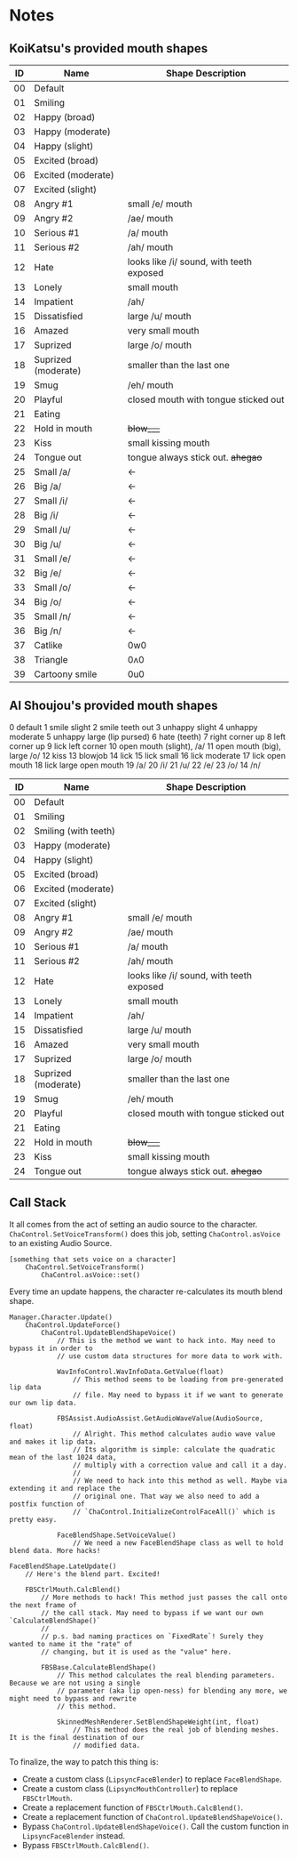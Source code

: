 ﻿
# Notes

## KoiKatsu's provided mouth shapes

| ID |  Name                | Shape Description            |
|----| -------------------- | ---------------------------- |
| 00 | Default              |                             |
| 01 | Smiling              |
| 02 | Happy (broad)        |
| 03 | Happy (moderate)     |
| 04 | Happy (slight)       |
| 05 | Excited (broad)      |
| 06 | Excited (moderate)   |
| 07 | Excited (slight)     |
| 08 | Angry #1             | small /e/ mouth
| 09 | Angry #2             | /ae/ mouth
| 10 | Serious #1           | /a/ mouth
| 11 | Serious #2           | /ah/ mouth
| 12 | Hate                 | looks like /i/ sound, with teeth exposed
| 13 | Lonely               | small mouth
| 14 | Impatient            | /ah/
| 15 | Dissatisfied         | large /u/ mouth
| 16 | Amazed               | very small mouth
| 17 | Suprized             | large /o/ mouth
| 18 | Suprized (moderate)  | smaller than the last one
| 19 | Smug                 | /eh/ mouth
| 20 | Playful              | closed mouth with tongue sticked out
| 21 | Eating               | 
| 22 | Hold in mouth        | ~~blow___~~
| 23 | Kiss                 | small kissing mouth
| 24 | Tongue out           | tongue always stick out. ~~ahegao~~
| 25 | Small /a/            | <-
| 26 | Big /a/              | <-
| 27 | Small /i/            | <-
| 28 | Big /i/              | <-
| 29 | Small /u/            | <-
| 30 | Big /u/              | <-
| 31 | Small /e/            | <-
| 32 | Big /e/              | <-
| 33 | Small /o/            | <-
| 34 | Big /o/              | <-
| 35 | Small /n/            | <-
| 36 | Big /n/              | <- 
| 37 | Catlike              | 0w0
| 38 | Triangle             | 0ʌ0
| 39 | Cartoony smile       | 0u0

## AI Shoujou's provided mouth shapes
0 default
1 smile slight
2 smile teeth out
3 unhappy slight
4 unhappy moderate
5 unhappy large (lip pursed)
6 hate (teeth)
7 right corner up
8 left corner up
9 lick left corner
10 open mouth (slight), /a/
11 open mouth (big), large /o/
12 kiss
13 blowjob
14 lick
15 lick small
16 lick moderate
17 lick open mouth
18 lick large open mouth
19 /a/
20 /i/
21 /u/
22 /e/
23 /o/
14 /n/

| ID |  Name                | Shape Description            |
|----| -------------------- | ---------------------------- |
| 00 | Default              |                             |
| 01 | Smiling              |
| 02 | Smiling (with teeth) |
| 03 | Happy (moderate)     |
| 04 | Happy (slight)       |
| 05 | Excited (broad)      |
| 06 | Excited (moderate)   |
| 07 | Excited (slight)     |
| 08 | Angry #1             | small /e/ mouth
| 09 | Angry #2             | /ae/ mouth
| 10 | Serious #1           | /a/ mouth
| 11 | Serious #2           | /ah/ mouth
| 12 | Hate                 | looks like /i/ sound, with teeth exposed
| 13 | Lonely               | small mouth
| 14 | Impatient            | /ah/
| 15 | Dissatisfied         | large /u/ mouth
| 16 | Amazed               | very small mouth
| 17 | Suprized             | large /o/ mouth
| 18 | Suprized (moderate)  | smaller than the last one
| 19 | Smug                 | /eh/ mouth
| 20 | Playful              | closed mouth with tongue sticked out
| 21 | Eating               | 
| 22 | Hold in mouth        | ~~blow___~~
| 23 | Kiss                 | small kissing mouth
| 24 | Tongue out           | tongue always stick out. ~~ahegao~~

## Call Stack

It all comes from the act of setting an audio source to the character. `ChaControl.SetVoiceTransform()` does this job, setting `ChaControl.asVoice` to an existing Audio Source.

```
[something that sets voice on a character]
	ChaControl.SetVoiceTransform()
		ChaControl.asVoice::set()
```

Every time an update happens, the character re-calculates its mouth blend shape.

```
Manager.Character.Update()
    ChaControl.UpdateForce()
        ChaControl.UpdateBlendShapeVoice()      
            // This is the method we want to hack into. May need to bypass it in order to
            // use custom data structures for more data to work with.

            WavInfoControl.WavInfoData.GetValue(float)	
                // This method seems to be loading from pre-generated lip data
                // file. May need to bypass it if we want to generate our own lip data.

            FBSAssist.AudioAssist.GetAudioWaveValue(AudioSource, float)
                // Alright. This method calculates audio wave value and makes it lip data.
                // Its algorithm is simple: calculate the quadratic mean of the last 1024 data,
                // multiply with a correction value and call it a day.
                //
                // We need to hack into this method as well. Maybe via extending it and replace the 
                // original one. That way we also need to add a postfix function of 
                // `ChaControl.InitializeControlFaceAll()` which is pretty easy.
            
            FaceBlendShape.SetVoiceValue()
                // We need a new FaceBlendShape class as well to hold blend data. More hacks!

FaceBlendShape.LateUpdate()
    // Here's the blend part. Excited!
       
    FBSCtrlMouth.CalcBlend()
        // More methods to hack! This method just passes the call onto the next frame of 
        // the call stack. May need to bypass if we want our own `CalculateBlendShape()`
        //
        // p.s. bad naming practices on `FixedRate`! Surely they wanted to name it the "rate" of
        // changing, but it is used as the "value" here.
        
        FBSBase.CalculateBlendShape()
            // This method calculates the real blending parameters. Because we are not using a single
            // parameter (aka lip open-ness) for blending any more, we might need to bypass and rewrite
            // this method.

            SkinnedMeshRenderer.SetBlendShapeWeight(int, float)
                // This method does the real job of blending meshes. It is the final destination of our
                // modified data.
```

To finalize, the way to patch this thing is:

- Create a custom class (`LipsyncFaceBlender`) to replace `FaceBlendShape`.
- Create a custom class (`LipsyncMouthController`) to replace `FBSCtrlMouth`.
- Create a replacement function of `FBSCtrlMouth.CalcBlend()`.
- Create a replacement function of `ChaControl.UpdateBlendShapeVoice()`.
- Bypass `ChaControl.UpdateBlendShapeVoice()`. Call the custom function in `LipsyncFaceBlender` instead.
- Bypass `FBSCtrlMouth.CalcBlend()`.

